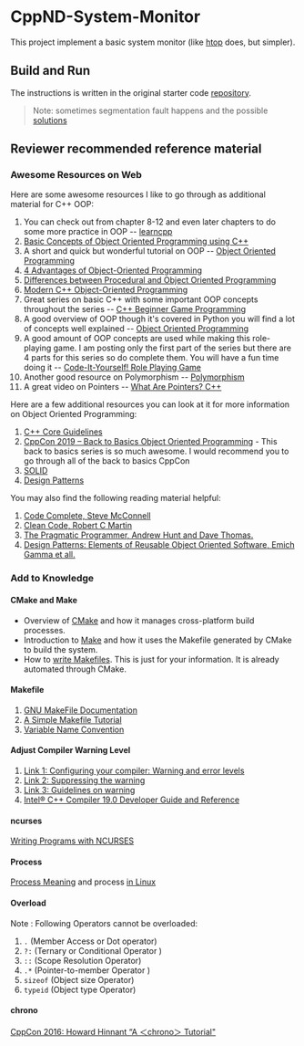 # CppND-System-Monitor
This project implement a basic system monitor (like [htop](https://github.com/hishamhm/htop) does, but simpler).
## Build and Run
The instructions is written in the original starter code [repository](https://github.com/udacity/CppND-System-Monitor-Project-Updated). 
> Note: sometimes segmentation fault happens and the possible [solutions](https://knowledge.udacity.com/questions/774058)
## Reviewer recommended reference material
### Awesome Resources on Web
Here are some awesome resources I like to go through as additional material for C++ OOP:

1. You can check out from chapter 8-12 and even later chapters to do some more practice in OOP -- [learncpp](https://www.learncpp.com/)
2. [Basic Concepts of Object Oriented Programming using C++](https://www.geeksforgeeks.org/basic-concepts-of-object-oriented-programming-using-c/)
3. A short and quick but wonderful tutorial on OOP -- [Object Oriented Programming](https://www.youtube.com/watch?v=ZOKLjJF54Xc)
4. [4 Advantages of Object-Oriented Programming](https://www.roberthalf.com/blog/salaries-and-skills/4-advantages-of-object-oriented-programming)
5. [Differences between Procedural and Object Oriented Programming](https://www.geeksforgeeks.org/differences-between-procedural-and-object-oriented-programming/)
6. [Modern C++ Object-Oriented Programming](https://ms.sapientia.ro/~manyi/teaching/c++/CPP_v1.1.pdf)
7. Great series on basic C++ with some important OOP concepts throughout the series -- [C++ Beginner Game Programming](https://www.youtube.com/playlist?list=PLqCJpWy5FohcehaXlCIt8sVBHBFFRVWsx)
8. A good overview of OOP though it's covered in Python you will find a lot of concepts well explained -- [Object Oriented Programming](https://www.youtube.com/watch?v=-DP1i2ZU9gk)
9. A good amount of OOP concepts are used while making this role-playing game. I am posting only the first part of the series but there are 4 parts for this series so do complete them. You will have a fun time doing it -- [Code-It-Yourself! Role Playing Game](https://www.youtube.com/watch?v=xXXt3htgDok&list=PLrOv9FMX8xJE8NgepZR1etrsU63fDDGxO&index=18)
10. Another good resource on Polymorphism -- [Polymorphism](https://www.youtube.com/watch?v=kxKKHKSMGIg&t=651s)
11. A great video on Pointers -- [What Are Pointers? C++](https://www.youtube.com/watch?v=iChalAKXffs)

Here are a few additional resources you can look at it for more information on Object Oriented Programming:

1. [C++ Core Guidelines](https://isocpp.github.io/CppCoreGuidelines/CppCoreGuidelines)
2. [CppCon 2019 – Back to Basics Object Oriented Programming](https://youtu.be/32tDTD9UJCE) - This back to basics series is so much awesome. I would recommend you to go through all of the back to basics CppCon
3. [SOLID](https://www.youtube.com/watch?v=rtmFCcjEgEw)
4. [Design Patterns](http://www.uml.org.cn/c++/pdf/DesignPatterns.pdf)

You may also find the following reading material helpful:

1. [Code Complete, Steve McConnell](http://aroma.vn/web/wp-content/uploads/2016/11/code-complete-2nd-edition-v413hav.pdf)
2. [Clean Code, Robert C Martin](https://enos.itcollege.ee/~jpoial/oop/naited/Clean%20Code.pdf)
3. [The Pragmatic Programmer, Andrew Hunt and Dave Thomas.](https://www.cin.ufpe.br/~cavmj/104The%20Pragmatic%20Programmer,%20From%20Journeyman%20To%20Master%20-%20Andrew%20Hunt,%20David%20Thomas%20-%20Addison%20Wesley%20-%201999.pdf)
4. [Design Patterns: Elements of Reusable Object Oriented Software, Emich Gamma et all.](http://www.uml.org.cn/c++/pdf/DesignPatterns.pdf)
### Add to Knowledge
#### CMake and Make
* Overview of [CMake](https://cmake.org/overview/) and how it manages cross-platform build processes.
* Introduction to [Make](https://www.gnu.org/software/make/) and how it uses the Makefile generated by CMake to build the system.
* How to [write Makefiles](https://www.cs.swarthmore.edu/~newhall/unixhelp/howto_makefiles.html). This is just for your information. It is already automated through CMake.
#### Makefile
1. [GNU MakeFile Documentation](https://www.gnu.org/software/make/manual/html_node/Standard-Targets.html#Standard-Targets)
2. [A Simple Makefile Tutorial](http://www.cs.colby.edu/maxwell/courses/tutorials/maketutor/)
3. [Variable Name Convention](https://makefiletutorial.com/)

#### Adjust Compiler Warning Level
1. [Link 1: Configuring your compiler: Warning and error levels](https://www.learncpp.com/cpp-tutorial/configuring-your-compiler-warning-and-error-levels/)
2. [Link 2: Suppressing the warning](https://www.viva64.com/en/k/0048/)
3. [Link 3: Guidelines on warning](https://github.com/boostorg/boost/wiki/Guidelines:-Warnings)
4. [Intel® C++ Compiler 19.0 Developer Guide and Reference](https://software.intel.com/en-us/cpp-compiler-developer-guide-and-reference-remarks-warnings-and-errors)
#### ncurses
[Writing Programs with NCURSES](https://invisible-island.net/ncurses/ncurses-intro.html)
#### Process
[Process Meaning](https://en.wikipedia.org/wiki/Process_(computing)) and process [in Linux](https://www.tecmint.com/linux-process-management/)
#### Overload
Note : Following Operators cannot be overloaded:
1. `.` (Member Access or Dot operator)
2. `?:` (Ternary or Conditional Operator )
3. `::` (Scope Resolution Operator)
4. `.*` (Pointer-to-member Operator )
5. `sizeof` (Object size Operator)
6. `typeid` (Object type Operator)
#### chrono
[CppCon 2016: Howard Hinnant “A ＜chrono＞ Tutorial"](https://www.youtube.com/watch?v=P32hvk8b13M)
